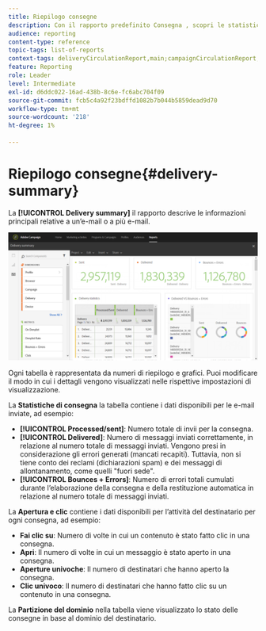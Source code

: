 ```yaml
---
title: Riepilogo consegne
description: Con il rapporto predefinito Consegna , scopri le statistiche sulle consegne, ad esempio il numero di invii, mancati recapiti e aperture.
audience: reporting
content-type: reference
topic-tags: list-of-reports
context-tags: deliveryCirculationReport,main;campaignCirculationReport,main;programCirculationReport,main
feature: Reporting
role: Leader
level: Intermediate
exl-id: d6ddc022-16ad-438b-8c6e-fc6abc704f09
source-git-commit: fcb5c4a92f23bdffd1082b7b044b5859dead9d70
workflow-type: tm+mt
source-wordcount: '218'
ht-degree: 1%

---
```


# Riepilogo consegne{#delivery-summary}

La **[!UICONTROL Delivery summary]** il rapporto descrive le informazioni principali relative a un’e-mail o a più e-mail.

![](assets/campaign_reports_1.png)

Ogni tabella è rappresentata da numeri di riepilogo e grafici. Puoi modificare il modo in cui i dettagli vengono visualizzati nelle rispettive impostazioni di visualizzazione.

La **Statistiche di consegna** la tabella contiene i dati disponibili per le e-mail inviate, ad esempio:

* **[!UICONTROL Processed/sent]**: Numero totale di invii per la consegna.
* **[!UICONTROL Delivered]**: Numero di messaggi inviati correttamente, in relazione al numero totale di messaggi inviati. Vengono presi in considerazione gli errori generati (mancati recapiti). Tuttavia, non si tiene conto dei reclami (dichiarazioni spam) e dei messaggi di allontanamento, come quelli &quot;fuori sede&quot;.
* **[!UICONTROL Bounces + Errors]**: Numero di errori totali cumulati durante l’elaborazione della consegna e della restituzione automatica in relazione al numero totale di messaggi inviati.

La **Apertura e clic** contiene i dati disponibili per l’attività del destinatario per ogni consegna, ad esempio:

* **Fai clic su**: Numero di volte in cui un contenuto è stato fatto clic in una consegna.
* **Apri**: Il numero di volte in cui un messaggio è stato aperto in una consegna.
* **Aperture univoche**: Il numero di destinatari che hanno aperto la consegna.
* **Clic univoco**: Il numero di destinatari che hanno fatto clic su un contenuto in una consegna.

La **Partizione del dominio** nella tabella viene visualizzato lo stato delle consegne in base al dominio del destinatario.
